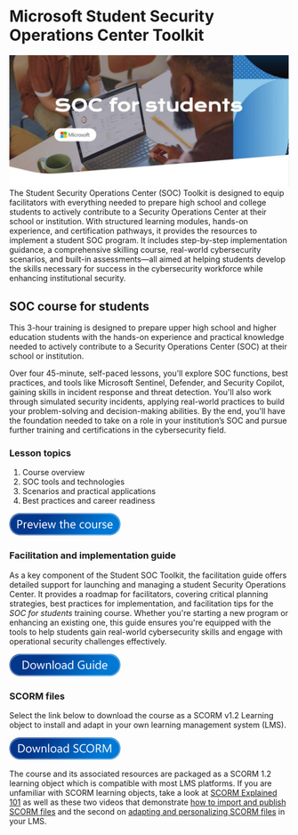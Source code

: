 # Microsoft Student Security Operations Center Toolkit
![Alt text](/i/hero-2.jpg?raw=true "Hero Image")
The Student Security Operations Center (SOC) Toolkit is designed to equip facilitators with everything needed to prepare high school and college students to actively contribute to a Security Operations Center at their school or institution. With structured learning modules, hands-on experience, and certification pathways, it provides the resources to implement a student SOC program. It includes step-by-step implementation guidance, a comprehensive skilling course, real-world cybersecurity scenarios, and built-in assessments—all aimed at helping students develop the skills necessary for success in the cybersecurity workforce while enhancing institutional security.

## SOC course for students

This 3-hour training is designed to prepare upper high school and higher education students with the hands-on experience and practical knowledge needed to actively contribute to a Security Operations Center (SOC) at their school or institution.

Over four 45-minute, self-paced lessons, you'll explore SOC functions, best practices, and tools like Microsoft Sentinel, Defender, and Security Copilot, gaining skills in incident response and threat detection. You'll also work through simulated security incidents, applying real-world practices to build your problem-solving and decision-making abilities. By the end, you'll have the foundation needed to take on a role in your institution’s SOC and pursue further training and certifications in the cybersecurity field.

### Lesson topics
1. Course overview
2. SOC tools and technologies
3. Scenarios and practical applications
4. Best practices and career readiness

[<img src="/i/preview-4.png" alt="Preview the interactive course" width="200"/>](https://sburt1.github.io/socsinabox/content/#/)

### Facilitation and implementation guide
As a key component of the Student SOC Toolkit, the facilitation guide offers detailed support for launching and managing a student Security Operations Center. It provides a roadmap for facilitators, covering critical planning strategies, best practices for implementation, and facilitation tips for the _SOC for students_ training course. Whether you're starting a new program or enhancing an existing one, this guide ensures you're equipped with the tools to help students gain real-world cybersecurity skills and engage with operational security challenges effectively.

[<img src="/i/guide-1.png" alt="Preview the interactive course" width="200"/>](/resources/MSFT%20SOC%20Training%20for%20Students-Impelementation%20Guide_March2025.pdf)

### SCORM files
Select the link below to download the course as a SCORM v1.2 Learning object to install and adapt in your own learning management system (LMS).

[<img src="/i/scorm-3.png" alt="Download the SCORM zip file" width="200"/>](https://github.com/sburt1/socsinabox/raw/refs/heads/main/SOCs-in-a-Box-SCORM.zip)

The course and its associated resources are packaged as a SCORM 1.2 learning object which is compatible with most LMS platforms. If you are unfamiliar with SCORM learning objects, take a look at [SCORM Explained 101](https://scorm.com/scorm-explained/one-minute-scorm-overview/) as well as these two videos that demonstrate [how to import and publish SCORM files](https://k12blueprint.com/sites/default/files/elearning/SCORM-1%20Import%20and%20Publish.mp4) and the second on [adapting and personalizing SCORM files](https://k12blueprint.com/sites/default/files/elearning/SCORM%202%20Personalize.mp4) in your LMS.
